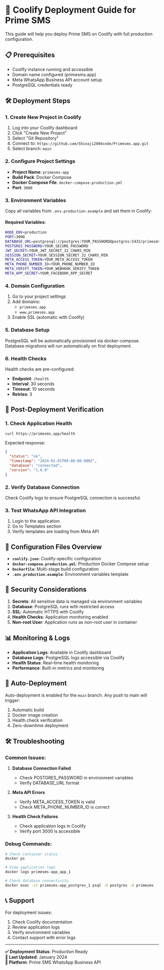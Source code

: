 # 🚀 Coolify Deployment Guide for Prime SMS

This guide will help you deploy Prime SMS on Coolify with full production configuration.

## 📋 Prerequisites

- Coolify instance running and accessible
- Domain name configured (primesms.app)
- Meta WhatsApp Business API account setup
- PostgreSQL credentials ready

## 🛠️ Deployment Steps

### 1. Create New Project in Coolify

1. Log into your Coolify dashboard
2. Click "Create New Project"
3. Select "Git Repository"
4. Connect to: `https://github.com/Shivaji2004code/Primesms.app.git`
5. Select branch: `main`

### 2. Configure Project Settings

- **Project Name**: `primesms-app`
- **Build Pack**: Docker Compose
- **Docker Compose File**: `docker-compose.production.yml`
- **Port**: `3000`

### 3. Environment Variables

Copy all variables from `.env.production.example` and set them in Coolify:

#### Required Variables:
```bash
NODE_ENV=production
PORT=3000
DATABASE_URL=postgresql://postgres:YOUR_PASSWORD@postgres:5432/primesms
POSTGRES_PASSWORD=YOUR_SECURE_PASSWORD
JWT_SECRET=YOUR_JWT_SECRET_32_CHARS_MIN
SESSION_SECRET=YOUR_SESSION_SECRET_32_CHARS_MIN
META_ACCESS_TOKEN=YOUR_META_ACCESS_TOKEN
META_PHONE_NUMBER_ID=YOUR_PHONE_NUMBER_ID
META_VERIFY_TOKEN=YOUR_WEBHOOK_VERIFY_TOKEN
META_APP_SECRET=YOUR_FACEBOOK_APP_SECRET
```

### 4. Domain Configuration

1. Go to your project settings
2. Add domains:
   - `primesms.app`
   - `www.primesms.app`
3. Enable SSL (automatic with Coolify)

### 5. Database Setup

PostgreSQL will be automatically provisioned via docker-compose. Database migrations will run automatically on first deployment.

### 6. Health Checks

Health checks are pre-configured:
- **Endpoint**: `/health`
- **Interval**: 30 seconds
- **Timeout**: 10 seconds
- **Retries**: 3

## 🎯 Post-Deployment Verification

### 1. Check Application Health
```bash
curl https://primesms.app/health
```

Expected response:
```json
{
  "status": "ok",
  "timestamp": "2024-01-01T00:00:00.000Z",
  "database": "connected",
  "version": "1.0.0"
}
```

### 2. Verify Database Connection
Check Coolify logs to ensure PostgreSQL connection is successful.

### 3. Test WhatsApp API Integration
1. Login to the application
2. Go to Templates section
3. Verify templates are loading from Meta API

## 🔧 Configuration Files Overview

- **`coolify.json`**: Coolify-specific configuration
- **`docker-compose.production.yml`**: Production Docker Compose setup
- **`Dockerfile`**: Multi-stage build configuration
- **`.env.production.example`**: Environment variables template

## 🚨 Security Considerations

1. **Secrets**: All sensitive data is managed via environment variables
2. **Database**: PostgreSQL runs with restricted access
3. **SSL**: Automatic HTTPS with Coolify
4. **Health Checks**: Application monitoring enabled
5. **Non-root User**: Application runs as non-root user in container

## 📊 Monitoring & Logs

- **Application Logs**: Available in Coolify dashboard
- **Database Logs**: PostgreSQL logs accessible via Coolify
- **Health Status**: Real-time health monitoring
- **Performance**: Built-in metrics and monitoring

## 🔄 Auto-Deployment

Auto-deployment is enabled for the `main` branch. Any push to main will trigger:

1. Automatic build
2. Docker image creation
3. Health check verification
4. Zero-downtime deployment

## 🛠️ Troubleshooting

### Common Issues:

1. **Database Connection Failed**
   - Check POSTGRES_PASSWORD in environment variables
   - Verify DATABASE_URL format

2. **Meta API Errors**
   - Verify META_ACCESS_TOKEN is valid
   - Check META_PHONE_NUMBER_ID is correct

3. **Health Check Failures**
   - Check application logs in Coolify
   - Verify port 3000 is accessible

### Debug Commands:
```bash
# Check container status
docker ps

# View application logs
docker logs primesms-app_app_1

# Check database connectivity
docker exec -it primesms-app_postgres_1 psql -U postgres -d primesms
```

## 📞 Support

For deployment issues:
1. Check Coolify documentation
2. Review application logs
3. Verify environment variables
4. Contact support with error logs

---

**✅ Deployment Status**: Production Ready  
**🔧 Last Updated**: January 2024  
**📱 Platform**: Prime SMS WhatsApp Business API  